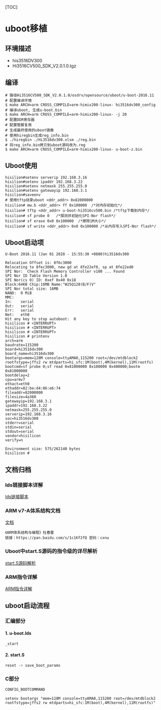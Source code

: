 [TOC]

# uboot移植

## 环境描述

- his3516DV300
- Hi3516CV500_SDK_V2.0.1.0.tgz

## 编译

```shell
# 路径Hi3516CV500_SDK_V2.0.1.0/osdrv/opensource/uboot/u-boot-2016.11
# 配置编译环境
$ make ARCH=arm CROSS_COMPILE=arm-himix200-linux- hi3516dv300_config
# 编译uboot, 生成u-boot.bin
$ make ARCH=arm CROSS_COMPILE=arm-himix200-linux- -j 20
# 配置DDR寄存器
# 配置管脚复用
# 生成最终使用的uboot镜像
# 使用hiregbin生成reg_info.bin
$ ./hiregbin ./Hi3516dv300.xlsm ./reg.bin
# 将reg_info.bin拷贝到uboot源码改为.reg
$ make ARCH=arm CROSS_COMPILE=arm-himix200-linux- u-boot-z.bin
```

## Uboot使用

```shell
hisilion#setenv serverip 192.168.3.16
hisilion#setenv ipaddr 192.168.3.22
hisilion#setenv netmask 255.255.255.0
hisilion#setenv gatewayip 192.168.3.1
hisilion#saveenv
# 使用tftp烧录uboot <ddr_addr> 0x82000000
hisilion# mw.b <ddr_addr> ff 0x100000  /*对内存初始化*/
hisilion# tftp <ddr_addr> u-boot-hi3516cv500.bin /*tftp下载到内存*/
hisilion# sf probe 0   /*探测并初始化SPI-Nor flash*/
hisilion# sf erase 0x0 0x100000  /*擦除1M大小*/
hisilion# sf write <ddr_addr> 0x0 0x100000 /*从内存写入SPI-Nor flash*/
```

## Uboot启动项

```shell
U-Boot 2016.11 (Jan 01 2020 - 15:55:30 +0800)hi3516dv300

Relocation Offset is: 0f6c3000
Relocating to 8fec3000, new gd at 8fe22ef0, sp at 8fe22ed0
SPI Nor:  Check Flash Memory Controller v100 ... Found
SPI Nor ID Table Version 1.0
SPI Nor(cs 0) ID: 0xef 0x40 0x18
Block:64KB Chip:16MB Name:"W25Q128(B/F)V"
SPI Nor total size: 16MB
NAND:  0 MiB
MMC:
In:    serial
Out:   serial
Err:   serial
Net:   eth0
Hit any key to stop autoboot:  0
hisilicon # <INTERRUPT>
hisilicon # <INTERRUPT>
hisilicon # <INTERRUPT>
hisilicon # printenv
arch=arm
baudrate=115200
board=hi3516dv300
board_name=hi3516dv300
bootargs=mem=128M console=ttyAMA0,115200 root=/dev/mtdblock2 rootfstype=jffs2 rw mtdparts=hi_sfc:1M(boot),4M(kernel),11M(rootfs)
bootcmd=sf probe 0;sf read 0x81000000 0x100000 0x400000;bootm 0x81000000
bootdelay=2
cpu=armv7
ethact=eth0
ethaddr=82:be:d4:86:e6:74
fileaddr=82000000
filesize=4a360
gatewayip=192.168.3.1
ipaddr=192.168.3.22
netmask=255.255.255.0
serverip=192.168.3.16
soc=hi3516dv300
stderr=serial
stdin=serial
stdout=serial
vendor=hisilicon
verify=n

Environment size: 575/262140 bytes
hisilicon #
```

## 文档归档

### lds链接脚本详解

[lds链接脚本](https://www.cnblogs.com/li-hao/p/4107964.html)

### ARM v7-A体系结构文档

[文档](https://static.docs.arm.com/ddi0406/cd/DDI0406C_d_armv7ar_arm.pdf?_ga=2.184636073.1655147749.1578112337-302947942.1578112337)

```shell
《ARM体系结构与编程》杜春雷
链接：https://pan.baidu.com/s/1c1Kf2fQ 密码：cxnu
```

### Uboot中start.S源码的指令级的详尽解析

[start.S源码解析](https://www.crifan.com/files/doc/docbook/uboot_starts_analysis/release/html/uboot_starts_analysis.html#fg.arm_3_tie_pipeline_example)

### ARM指令详解

[ARM指令详解](https://blog.csdn.net/mickey35/article/details/82011449)

## uboot启动流程

### 汇编部分

#### 1. u-boot.lds

```c
_start
```

#### 2. start.S

```c
reset -> save_boot_params
```



### C部分

```c
CONFIG_BOOTCOMMAND
```

```
setenv bootargs "mem=128M console=ttyAMA0,115200 root=/dev/mtdblock2 rootfstype=jffs2 rw mtdparts=hi_sfc:1M(boot),4M(kernel),11M(rootfs)"
```

